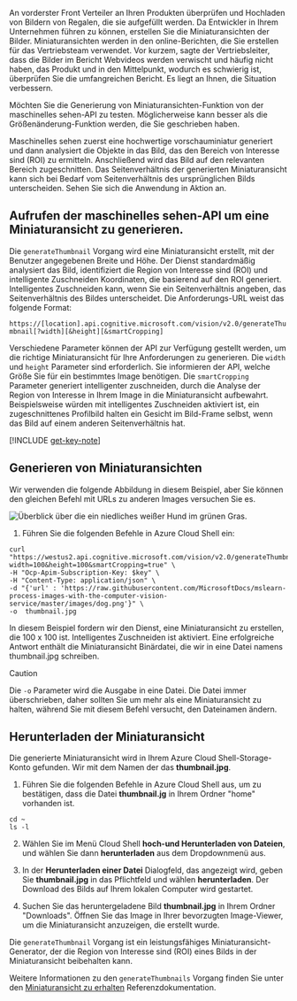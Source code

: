 An vorderster Front Verteiler an Ihren Produkten überprüfen und Hochladen von Bildern von Regalen, die sie aufgefüllt werden. Da Entwickler in Ihrem Unternehmen führen zu können, erstellen Sie die Miniaturansichten der Bilder. Miniaturansichten werden in den online-Berichten, die Sie erstellen für das Vertriebsteam verwendet. Vor kurzem, sagte der Vertriebsleiter, dass die Bilder im Bericht Webvideos werden verwischt und häufig nicht haben, das Produkt und in den Mittelpunkt, wodurch es schwierig ist, überprüfen Sie die umfangreichen Bericht. Es liegt an Ihnen, die Situation verbessern.

Möchten Sie die Generierung von Miniaturansichten-Funktion von der maschinelles sehen-API zu testen. Möglicherweise kann besser als die Größenänderung-Funktion werden, die Sie geschrieben haben.

Maschinelles sehen zuerst eine hochwertige vorschauminiatur generiert und dann analysiert die Objekte in das Bild, das den Bereich von Interesse sind (ROI) zu ermitteln. Anschließend wird das Bild auf den relevanten Bereich zugeschnitten. Das Seitenverhältnis der generierten Miniaturansicht kann sich bei Bedarf vom Seitenverhältnis des ursprünglichen Bilds unterscheiden. Sehen Sie sich die Anwendung in Aktion an.

## <a name="calling-the-computer-vision-api-to-generate-a-thumbnail"></a>Aufrufen der maschinelles sehen-API um eine Miniaturansicht zu generieren.

Die `generateThumbnail` Vorgang wird eine Miniaturansicht erstellt, mit der Benutzer angegebenen Breite und Höhe. Der Dienst standardmäßig analysiert das Bild, identifiziert die Region von Interesse sind (ROI) und intelligente Zuschneiden Koordinaten, die basierend auf den ROI generiert. Intelligentes Zuschneiden kann, wenn Sie ein Seitenverhältnis angeben, das Seitenverhältnis des Bildes unterscheidet. Die Anforderungs-URL weist das folgende Format:

`https://[location].api.cognitive.microsoft.com/vision/v2.0/generateThumbnail[?width][&height][&smartCropping]`

Verschiedene Parameter können der API zur Verfügung gestellt werden, um die richtige Miniaturansicht für Ihre Anforderungen zu generieren. Die `width` und `height` Parameter sind erforderlich. Sie informieren der API, welche Größe Sie für ein bestimmtes Image benötigen. Die `smartCropping` Parameter generiert intelligenter zuschneiden, durch die Analyse der Region von Interesse in Ihrem Image in die Miniaturansicht aufbewahrt. Beispielsweise würden mit intelligentes Zuschneiden aktiviert ist, ein zugeschnittenes Profilbild halten ein Gesicht im Bild-Frame selbst, wenn das Bild auf einem anderen Seitenverhältnis hat.

[!INCLUDE [get-key-note](./get-key.md)]

## <a name="generate-a-thumbnail"></a>Generieren von Miniaturansichten

Wir verwenden die folgende Abbildung in diesem Beispiel, aber Sie können den gleichen Befehl mit URLs zu anderen Images versuchen Sie es. 

![Überblick über die ein niedliches weißer Hund im grünen Gras.](../media/4-dog.png)

1. Führen Sie die folgenden Befehle in Azure Cloud Shell ein:

```azurecli
curl "https://westus2.api.cognitive.microsoft.com/vision/v2.0/generateThumbnail?width=100&height=100&smartCropping=true" \
-H "Ocp-Apim-Subscription-Key: $key" \
-H "Content-Type: application/json" \
-d "{'url' : 'https://raw.githubusercontent.com/MicrosoftDocs/mslearn-process-images-with-the-computer-vision-service/master/images/dog.png'}" \
-o  thumbnail.jpg
```

In diesem Beispiel fordern wir den Dienst, eine Miniaturansicht zu erstellen, die 100 x 100 ist. Intelligentes Zuschneiden ist aktiviert. Eine erfolgreiche Antwort enthält die Miniaturansicht Binärdatei, die wir in eine Datei namens thumbnail.jpg schreiben.  

> [!CAUTION]
> Die `-o` Parameter wird die Ausgabe in eine Datei. Die Datei immer überschrieben, daher sollten Sie um mehr als eine Miniaturansicht zu halten, während Sie mit diesem Befehl versucht, den Dateinamen ändern.

## <a name="downloading-the-thumbnail"></a>Herunterladen der Miniaturansicht

Die generierte Miniaturansicht wird in Ihrem Azure Cloud Shell-Storage-Konto gefunden. Wir mit dem Namen der das **thumbnail.jpg**. 

1. Führen Sie die folgenden Befehle in Azure Cloud Shell aus, um zu bestätigen, dass die Datei **thumbnail.jg** in Ihrem Ordner "home" vorhanden ist.

```azurecli
cd ~
ls -l
```
2. Wählen Sie im Menü Cloud Shell **hoch-und Herunterladen von Dateien**, und wählen Sie dann **herunterladen** aus dem Dropdownmenü aus.

3. In der **Herunterladen einer Datei** Dialogfeld, das angezeigt wird, geben Sie **thumbnail.jpg** in das Pflichtfeld und wählen **herunterladen**. Der Download des Bilds auf Ihrem lokalen Computer wird gestartet.

4. Suchen Sie das heruntergeladene Bild **thumbnail.jpg** in Ihrem Ordner "Downloads". Öffnen Sie das Image in Ihrer bevorzugten Image-Viewer, um die Miniaturansicht anzuzeigen, die erstellt wurde.

Die `generateThumbnail` Vorgang ist ein leistungsfähiges Miniaturansicht-Generator, der die Region von Interesse sind (ROI) eines Bilds in der Miniaturansicht beibehalten kann. 

Weitere Informationen zu den `generateThumbnails` Vorgang finden Sie unter den [Miniaturansicht zu erhalten](https://westus.dev.cognitive.microsoft.com/docs/services/5adf991815e1060e6355ad44/operations/56f91f2e778daf14a499e1fb) Referenzdokumentation.